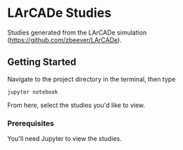 # LArCADe Studies
Studies generated from the LArCADe simulation (https://github.com/zbeever/LArCADe).

## Getting Started
Navigate to the project directory in the terminal, then type

```
jupyter notebook
```

From here, select the studies you'd like to view.

### Prerequisites
You'll need Jupyter to view the studies.